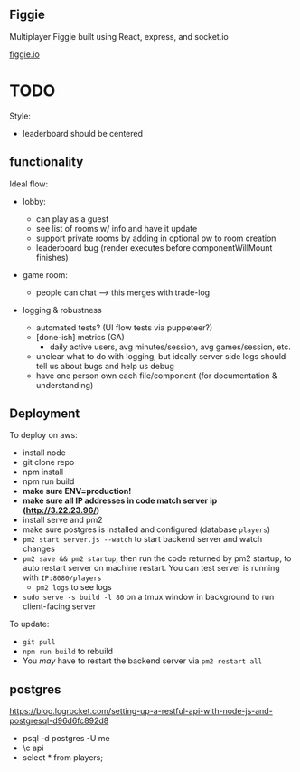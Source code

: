 ## Figgie

Multiplayer Figgie built using React, express, and socket.io

[figgie.io](figgie.io)

# TODO

Style:

- leaderboard should be centered

## functionality

Ideal flow:

- lobby:

  - can play as a guest
  - see list of rooms w/ info and have it update
  - support private rooms by adding in optional pw to room creation
  - leaderboard bug (render executes before componentWillMount finishes)

- game room:
  - people can chat --> this merges with trade-log 


- logging & robustness
  - automated tests? (UI flow tests via puppeteer?)
  - [done-ish] metrics (GA)
    - daily active users, avg minutes/session, avg games/session, etc.
  - unclear what to do with logging, but ideally server side logs should tell us about bugs and help us debug
  - have one person own each file/component (for documentation & understanding)


## Deployment

To deploy on aws:

- install node
- git clone repo
- npm install
- npm run build
- **make sure ENV=production!**
- **make sure all IP addresses in code match server ip (http://3.22.23.96/)**
- install serve and pm2
- make sure postgres is installed and configured (database `players`)
- `pm2 start server.js --watch` to start backend server and watch changes
- `pm2 save && pm2 startup`, then run the code returned by pm2 startup, to auto restart server on machine restart. You can test server is running with `IP:8080/players`
  - `pm2 logs` to see logs
- `sudo serve -s build -l 80` on a tmux window in background to run client-facing server

To update:

- `git pull`
- `npm run build` to rebuild
- You _may_ have to restart the backend server via `pm2 restart all`

## postgres

https://blog.logrocket.com/setting-up-a-restful-api-with-node-js-and-postgresql-d96d6fc892d8

- psql -d postgres -U me
- \c api
- select \* from players;
